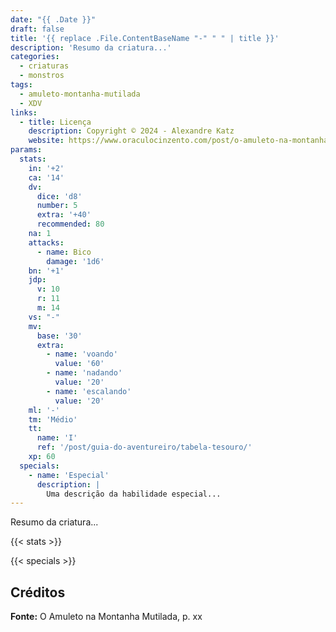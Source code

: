 ```yaml
---
date: "{{ .Date }}"
draft: false
title: '{{ replace .File.ContentBaseName "-" " " | title }}'
description: 'Resumo da criatura...'
categories:
  - criaturas
  - monstros
tags:
  - amuleto-montanha-mutilada
  - XDV
links:
  - title: Licença
    description: Copyright © 2024 - Alexandre Katz
    website: https://www.oraculocinzento.com/post/o-amuleto-na-montanha-mutilada
params:
  stats:
    in: '+2'
    ca: '14'
    dv:
      dice: 'd8'
      number: 5
      extra: '+40'
      recommended: 80
    na: 1
    attacks:
      - name: Bico
        damage: '1d6'
    bn: '+1'
    jdp:
      v: 10
      r: 11
      m: 14
    vs: "-"
    mv:
      base: '30'
      extra:
        - name: 'voando'
          value: '60'
        - name: 'nadando'
          value: '20'
        - name: 'escalando'
          value: '20'
    ml: '-'
    tm: 'Médio'
    tt:
      name: 'I'
      ref: '/post/guia-do-aventureiro/tabela-tesouro/'
    xp: 60
  specials:
    - name: 'Especial'
      description: |
        Uma descrição da habilidade especial...
---
```


Resumo da criatura...

{{< stats >}}

{{< specials >}}

## Créditos

**Fonte:** O Amuleto na Montanha Mutilada, p. xx
